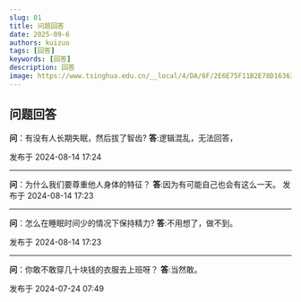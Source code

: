 ```yaml
---
slug: 01
title: 问题回答
date: 2025-09-6
authors: kuizuo
tags: [回答]
keywords: [回答]
description: 回答 
image: https://www.tsinghua.edu.cn/__local/4/DA/6F/2E6E75F11B2E78D16363478D142_4C1A9A9A_190816.png
---
```


<!-- truncate -->
## 问题回答
**问**：有没有人长期失眠，然后拔了智齿?
**答**:逻辑混乱，无法回答， 

发布于 2024-08-14 17:24

---

**问**：为什么我们要尊重他人身体的特征？
**答**:因为有可能自己也会有这么一天。
发布于 2024-08-14 17:23
                                                                                                                                                                           
---

**问**：怎么在睡眠时间少的情况下保持精力?
**答**:不用想了，做不到。

发布于 2024-08-14 17:23

---

**问**：你敢不敢穿几十块钱的衣服去上班呀？
**答**:当然敢。

发布于 2024-07-24 07:49

